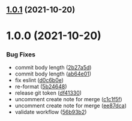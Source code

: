 ## [1.0.1](https://github.com/dieuhd/sonar-quality-gate/compare/v1.0.0...v1.0.1) (2021-10-20)

# 1.0.0 (2021-10-20)


### Bug Fixes

* commit body length ([2b27a5d](https://github.com/dieuhd/sonar-quality-gate/commit/2b27a5df7bee35334d8f6c35999b6389552dab27))
* commit body length ([ab64e01](https://github.com/dieuhd/sonar-quality-gate/commit/ab64e01f44a5dae0826dc04f8485813096050302))
* fix eslint ([d0c6b0e](https://github.com/dieuhd/sonar-quality-gate/commit/d0c6b0e8c7bca954c72ffbb12a3b46393ce8ecff))
* re-format ([5b24648](https://github.com/dieuhd/sonar-quality-gate/commit/5b246488ffa13a038b1920b9eba6621a8a27e790))
* release git token ([df41330](https://github.com/dieuhd/sonar-quality-gate/commit/df41330d2add98f5cf218400948ac1528f107fa3))
* uncomment create note for merge ([c1c1f5f](https://github.com/dieuhd/sonar-quality-gate/commit/c1c1f5f1be6be6bd017544e3998ddadc981f54e3))
* uncomment create note for merge ([ee87dca](https://github.com/dieuhd/sonar-quality-gate/commit/ee87dca9d97c86ea71c19926c882885977cc7738))
* validate workflow ([56b93b2](https://github.com/dieuhd/sonar-quality-gate/commit/56b93b25a7985172c16dcea255a0234a894edca8))

